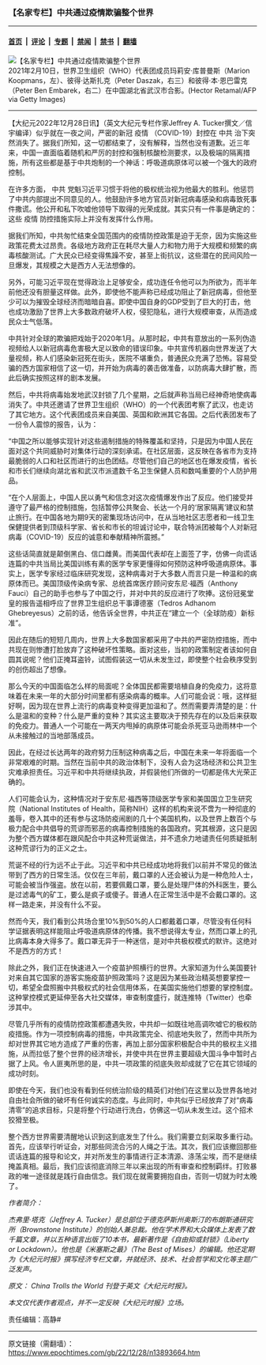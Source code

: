 ### 【名家专栏】中共通过疫情欺骗整个世界

---

#### [首页](../../../..?n13893664) &nbsp;|&nbsp; [评论](../../../../../epoch-comment?n13893664) &nbsp;|&nbsp; [专题](../../../../../epoch-special?n13893664) &nbsp;|&nbsp; [禁闻](../../../../../epoch-news?n13893664) &nbsp;|&nbsp; [禁书](../../../../../books?n13893664) &nbsp;|&nbsp; [翻墙](https://github.com/gfw-breaker/nogfw/blob/master/README.md?n13893664)


<div><img alt="【名家专栏】中共通过疫情欺骗整个世界" class="attachment-djy_600_400 size-djy_600_400 wp-post-image" src="https://i.epochtimes.com/assets/uploads/2022/12/id13893667-GettyImages-1231073093-700x420-600x400.jpg"/>
<div class="caption">
 2021年2月10日，世界卫生组织（WHO）代表团成员玛莉安‧库普曼斯（Marion Koopmans，左）、彼得‧达斯扎克（Peter Daszak，右三）和彼得‧本‧恩巴雷克（Peter Ben Embarek，右二）在中国湖北省武汉市合影。(Hector Retamal/AFP via Getty Images)
</div></div><hr/><div class="post_content" id="artbody" itemprop="articleBody">
 <!-- article content begin -->
 <p>
  【大纪元2022年12月28日讯】（英文大纪元专栏作家Jeffrey A. Tucker撰文／信宇编译）似乎就在一夜之间，严密的新冠
  <ok href="https://www.epochtimes.com/gb/tag/%E7%96%AB%E6%83%85.html">
   疫情
  </ok>
  （COVID-19）封控在
  <ok href="https://www.epochtimes.com/gb/tag/%E4%B8%AD%E5%85%B1.html">
   中共
  </ok>
  治下突然消失了。据我们所知，这一切都结束了，没有解释，当然也没有道歉。近三年来，中国一直面临着随机和严厉的封控和强制核酸检测要求，以及极端的隔离措施，所有这些都是基于中共炮制的一个神话：呼吸道病原体可以被一个强大的政府控制。
 </p>
 <p>
  在许多方面，
  <ok href="https://www.epochtimes.com/gb/tag/%E4%B8%AD%E5%85%B1.html">
   中共
  </ok>
  党魁习近平习惯于将他的极权统治视为他最大的胜利。他惩罚了中共内部提出不同意见的人。他鼓励许多地方官员对新冠病毒感染和病毒致死事件撒谎。他公开和私下吹嘘他领导下取得的光荣成就。其实只有一件事是确定的：这些
  <ok href="https://www.epochtimes.com/gb/tag/%E7%96%AB%E6%83%85.html">
   疫情
  </ok>
  防控措施实际上并没有发挥什么作用。
 </p>
 <p>
  据我们所知，中共匆忙结束全国范围内的疫情防控政策是迫于无奈，因为实施这些政策花费太过昂贵。各级地方政府正在耗尽大量人力和物力用于大规模和频繁的病毒核酸测试。广大民众已经变得焦躁不安，甚至上街抗议，这些潜在的民间风险一旦爆发，其规模之大是西方人无法想像的。
 </p>
 <p>
  另外，可能习近平现在觉得政治上足够安全，成功连任令他可以为所欲为，而半年前他还没有胆量这样做。此外，即使他不能声称已经成功阻止了新冠病毒，但他至少可以为摧毁全球经济而暗暗自喜。即使中国自身的GDP受到了巨大的打击，他也成功激励了世界上大多数政府破坏人权，侵犯隐私，进行大规模审查，从而造成民众士气低落。
 </p>
 <p>
  中共针对全球的欺骗把戏始于2020年1月。从那时起，中共有意放出的一系列伪造视频给人以新冠病毒危害极大足以致命的错误印象。中共宣传机器向世界发送了大量视频，称人们感染新冠死在街头，医院不堪重负，普通民众充满了恐怖。容易受骗的西方国家相信了这一切，并开始为病毒的袭击做准备，以防病毒大肆扩散，而此后确实按照这样的剧本发展。
 </p>
 <p>
  然后，中共将病毒始发地武汉封锁了几个星期，之后就声称当局已经神奇地使病毒消失了。中共还邀请了世界卫生组织（WHO）的一个代表团考察了武汉，也走访了其它地方。这个代表团成员来自美国、英国和欧洲其它各国。之后代表团发布了一份令人震惊的报告，认为：
 </p>
 <p>
  “中国之所以能够实现针对这些遏制措施的特殊覆盖和坚持，只是因为中国人民在面对这个共同威胁时对集体行动的深刻承诺。在社区层面，这反映在各省市为支持最脆弱的人口和社区而进行的出色团结。尽管他们自己的地区也在爆发疫情，省长和市长们继续向湖北省和武汉市派遣数千名卫生保健人员和数吨重要的个人防护用品。
 </p>
 <p>
  “在个人层面上，中国人民以勇气和信念对这次疫情爆发作出了反应。他们接受并遵守了最严格的控制措施，包括暂停公共聚会、长达一个月的‘居家隔离’建议和禁止旅行。在中国各地为期9天的密集现场访问中，在从当地社区志愿者和一线卫生保健提供者到顶级科学家、省长和市长的坦诚讨论中，联合特派团被每个人对新冠病毒（COVID-19）反应的诚意和奉献精神所震撼。”
 </p>
 <p>
  这些话简直就是颠倒黑白、信口雌黄。而美国代表却在上面签了字，仿佛一向谎话连篇的中共当局比美国训练有素的医学专家更懂得如何预防这种呼吸道病原体。事实上，医学专家经过临床研究发现，这种病毒对于大多数人而言只是一种温和的病原体而已。美国顶级传染病专家、总统首席医疗顾问安东尼‧福西（Anthony Fauci）自己的助手也参与了中国之行，并对中共的反应进行了吹捧。这份冠冕堂皇的报告遥相呼应了世界卫生组织总干事谭德塞（Tedros Adhanom Ghebreyesus）之前的话，他告诉全世界，中共正在“建立一个（全球防疫）新标准”。
 </p>
 <p>
  因此在随后的短短几周内，世界上大多数国家都采用了中共的严密防控措施，而中共现在则惨遭打脸放弃了这种破坏性策略。面对这些，当初的政策制定者该如何自圆其说呢？他们正掩耳盗铃，试图假装这一切从未发生过，即使整个社会秩序受到的创伤超出了想像。
 </p>
 <p>
  那么今天的中国面临怎么样的局面呢？全体国民都需要培植自身的免疫力，这将意味着在未来一年的大部分时间里都有感染病毒的概率。人们可能会说：哦，这样挺好啊，因为现在世界上流行的病毒变种变得更加温和了。然而需要弄清楚的是：什么是温和的变种？什么是严重的变种？其实这主要取决于预先存在的以及后来获取的免疫力。普通人一个可能在一两天内甩掉的病原体可能会杀死亚马逊雨林中一个从未接触过的当地部落成员。
 </p>
 <p>
  因此，在经过长达两年的政府努力压制这种病毒之后，中国在未来一年将面临一个非常艰难的时期。当然在当前中共的政治体制下，没有人会为这场经济和公共卫生灾难承担责任。习近平和中共将继续执政，并假装他们所做的一切都是伟大光荣正确的。
 </p>
 <p>
  人们可能会认为，这种情况对于安东尼‧福西等顶级医学专家和美国国立卫生研究院（National Institutes of Health，简称NIH）这样的机构来说不啻为一种彻底的羞辱，卷入其中的还有参与这场防疫闹剧的几十个美国机构，以及世界上数百个与极力配合中共倡导的荒谬而邪恶的病毒控制措施的各国政府。究其根源，这只是因为整个西方媒体都在跟风配合中共这种荒诞做法，并不遗余力地谴责任何质疑抵制这种荒谬行为的正义之士。
 </p>
 <p>
  荒诞不经的行为远不止于此。习近平和中共已经成功地将我们以前并不常见的做法带到了西方的日常生活。仅仅在三年前，戴口罩的人还会被认为是一种危险人士，可能会被当作强盗。放在以前，若要佩戴口罩，要么是处理尸体的外科医生，要么是过滤毒气的矿工，要么是疯子或傻子。普通人在正常生活中是不会戴口罩的。这样一路走来，并没有什么不妥。
 </p>
 <p>
  然而今天，我们看到公共场合里10%到50%的人口都戴着口罩，尽管没有任何科学证据表明这样能阻止呼吸道病原体的传播。我不想说得太专业，然而口罩上的孔比病毒本身大得多了。戴口罩无异于一种迷信，是对中共极权模式的默许。这绝对不是西方的方式！
 </p>
 <p>
  除此之外，我们正在快速进入一个疫苗护照横行的世界。大家知道为什么美国要针对来自其它国家的游客实施疫苗护照政策吗？这是因为某些政治精英想要掌控一切，希望全盘照搬中共极权式的社会信用体系，在美国实施他们想要的掌控制度。这种掌控模式更延伸至各大社交媒体，审查制度盛行，就连推特（Twitter）也牵涉其中。
 </p>
 <p>
  尽管几乎所有的疫情防控政策都遭遇失败，中共却一如既往地高调吹嘘它的极权防疫措施。作为一项控制病毒的措施，中共政策完全、彻底地失败了，然而中共所为却对世界其它地方造成了严重的伤害，再加上部分国家积极配合中共的极权主义措施，从而拉低了整个世界的经济增长，并使中共在世界主要超级大国斗争中暂时占据了上风。令人匪夷所思的是，中共一项政策的彻底失败却成就了它在其它领域的成功时刻。
 </p>
 <p>
  即使在今天，我们也没有看到任何统治阶级的精英们对他们在这里以及世界各地对自由社会所做的破坏有任何诚实的态度。与此同时，中共似乎已经放弃了对“病毒清零”的追求目标，只是将整个行动进行洗白，仿佛这一切从未发生过。这个招术狡猾至极。
 </p>
 <p>
  整个西方世界需要清醒地认识到这到底发生了什么。我们需要立刻采取多重行动。首先，应该举行听证会，对那些同流合污的人绳之于法。其次，我们应该撤回那些谎话连篇的报导和论文，并对所发生的事情进行正本清源、涤荡尘埃，而不是继续掩盖真相。最后，我们应该彻底消除三年以来出现的所有审查和控制羁绊。打败暴政的唯一途径就是践行自由信念。我们现在就需要拥抱自由，否则一切就为时太晚了。
 </p>
 <p>
  <em>
   作者简介：
  </em>
 </p>
 <p>
  <em>
   杰弗里‧塔克（Jeffrey A. Tucker）是总部位于德克萨斯州奥斯汀的布朗斯通研究所（Brownstone Institute）的创始人兼总裁。他在学术界和大众媒体上发表了数千篇文章，并以五种语言出版了10本书，最新著作是《自由抑或封锁》（Liberty or Lockdown）。他也是《米塞斯之最》（The Best of Mises）的编辑。他还定期为《大纪元时报》撰写经济专栏文章，并就经济、技术、社会哲学和文化等主题广泛发声。
  </em>
 </p>
 <p>
  <em>
   原文：
   <ok href="https://www.theepochtimes.com/china-trolls-the-world_4943740.html">
    China Trolls the World
   </ok>
   刊登于英文《大纪元时报》。
  </em>
 </p>
 <p>
  <em>
   本文仅代表作者观点，并不一定反映《大纪元时报》立场。
  </em>
 </p>
 <p>
  责任编辑：高静#
 </p>
 <!-- article content end -->
 <div id="below_article_ad">
 </div>
</div>


---

原文链接（需翻墙）：https://www.epochtimes.com/gb/22/12/28/n13893664.htm